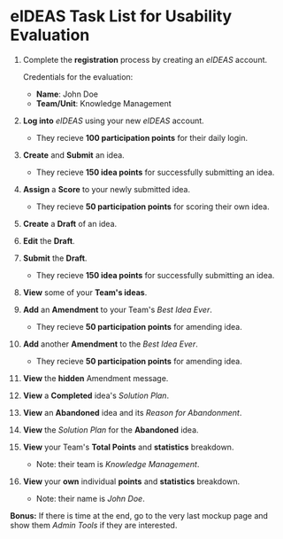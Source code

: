 # eIDEAS Task List for Usability Evaluation

1. Complete the **registration** process by creating an *eIDEAS* account.

    Credentials for the evaluation:
    * **Name**: John Doe
    * **Team/Unit**: Knowledge Management

2. **Log into** *eIDEAS* using your new *eIDEAS* account.
    * They recieve **100 participation points** for their daily login.

3. **Create** and **Submit** an idea.
    * They recieve **150 idea points** for successfully submitting an idea.

4. **Assign** a **Score** to your newly submitted idea.
    * They recieve **50 participation points** for scoring their own idea.

5. **Create** a **Draft** of an idea.
6. **Edit** the **Draft**.
7. **Submit** the **Draft**.
    * They recieve **150 idea points** for successfully submitting an idea.

8. **View** some of your **Team's ideas**.
9. **Add** an **Amendment** to your Team's *Best Idea Ever*.
    * They recieve **50 participation points** for amending idea.

10. **Add** another **Amendment** to the *Best Idea Ever*.
    * They recieve **50 participation points** for amending idea.

11. **View** the **hidden** Amendment message.
12. **View** a **Completed** idea's *Solution Plan*.
13. **View** an **Abandoned** idea and its *Reason for Abandonment*.
14. **View** the *Solution Plan* for the **Abandoned** idea.
15. **View** your Team's **Total Points** and **statistics** breakdown.
    * Note: their team is *Knowledge Management*.

16. **View** your **own** individual **points** and **statistics** breakdown.
    * Note: their name is *John Doe*.

**Bonus:** If there is time at the end, go to the very last mockup page and show them *Admin Tools* if they are interested.
